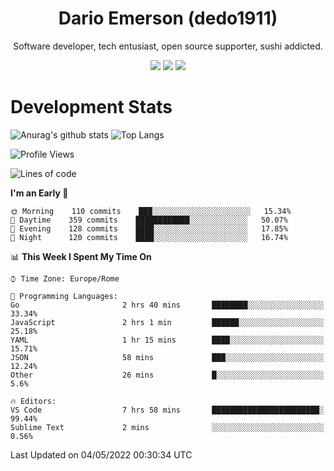<div align="center">
  
# Dario Emerson (dedo1911)
Software developer, tech entusiast, open source supporter, sushi addicted.

[![](https://img.shields.io/badge/-Linkedin-informational?style=for-the-badge&logo=linkedin&logoColor=white&color=2867B2)](http://linkedin.com/in/dedo1911)
[![](https://img.shields.io/badge/-Telegram-informational?style=for-the-badge&logo=telegram&logoColor=white&color=0088cc)](https://t.me/dedo1911)
[![](https://img.shields.io/badge/-Facebook-informational?style=for-the-badge&logo=facebook&logoColor=white&color=3b5998)](https://fb.com/dedo1911)

</div>

# Development Stats

![Anurag's github stats](https://github-readme-stats.vercel.app/api?username=dedo1911&count_private=true&show_icons=true&theme=chartreuse-dark)
![Top Langs](https://github-readme-stats.vercel.app/api/top-langs/?username=dedo1911&theme=chartreuse-dark&layout=compact)

<!--START_SECTION:waka-->
![Profile Views](http://img.shields.io/badge/Profile%20Views-0-blue)

![Lines of code](https://img.shields.io/badge/From%20Hello%20World%20I%27ve%20Written-51%20Thousand%20lines%20of%20code-blue)

**I'm an Early 🐤** 

```text
🌞 Morning    110 commits    ███░░░░░░░░░░░░░░░░░░░░░░   15.34% 
🌆 Daytime    359 commits    ████████████░░░░░░░░░░░░░   50.07% 
🌃 Evening    128 commits    ████░░░░░░░░░░░░░░░░░░░░░   17.85% 
🌙 Night      120 commits    ████░░░░░░░░░░░░░░░░░░░░░   16.74%

```


📊 **This Week I Spent My Time On** 

```text
⌚︎ Time Zone: Europe/Rome

💬 Programming Languages: 
Go                       2 hrs 40 mins       ████████░░░░░░░░░░░░░░░░░   33.34% 
JavaScript               2 hrs 1 min         ██████░░░░░░░░░░░░░░░░░░░   25.18% 
YAML                     1 hr 15 mins        ████░░░░░░░░░░░░░░░░░░░░░   15.71% 
JSON                     58 mins             ███░░░░░░░░░░░░░░░░░░░░░░   12.24% 
Other                    26 mins             █░░░░░░░░░░░░░░░░░░░░░░░░   5.6%

🔥 Editors: 
VS Code                  7 hrs 58 mins       ████████████████████████░   99.44% 
Sublime Text             2 mins              ░░░░░░░░░░░░░░░░░░░░░░░░░   0.56%

```


 Last Updated on 04/05/2022 00:30:34 UTC
<!--END_SECTION:waka-->

<!--
**dedo1911/dedo1911** is a ✨ _special_ ✨ repository because its `README.md` (this file) appears on your GitHub profile.

Here are some ideas to get you started:

- 🔭 I’m currently working on ...
- 🌱 I’m currently learning ...
- 👯 I’m looking to collaborate on ...
- 🤔 I’m looking for help with ...
- 💬 Ask me about ...
- 📫 How to reach me: ...
- 😄 Pronouns: ...
- ⚡ Fun fact: ...
-->
